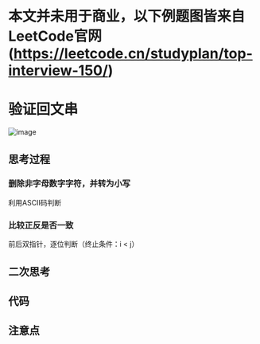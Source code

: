 # 本文并未用于商业，以下例题图皆来自LeetCode官网(https://leetcode.cn/studyplan/top-interview-150/) 

# 验证回文串
![image](https://github.com/user-attachments/assets/95bab455-76d4-4035-8f49-8a81ca3c8fe5)

## 思考过程
### 删除非字母数字字符，并转为小写
利用ASCII码判断
### 比较正反是否一致
前后双指针，逐位判断（终止条件：i < j）

## 二次思考

## 代码

## 注意点

